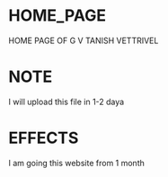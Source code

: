 # HOME_PAGE
HOME PAGE OF G V TANISH VETTRIVEL 

# NOTE
I will upload this file in 1-2 daya

# EFFECTS
I am going this website from 1 month
